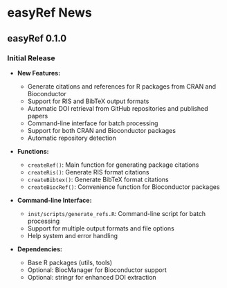 # easyRef News

## easyRef 0.1.0

### Initial Release

* **New Features:**
  - Generate citations and references for R packages from CRAN and Bioconductor
  - Support for RIS and BibTeX output formats
  - Automatic DOI retrieval from GitHub repositories and published papers
  - Command-line interface for batch processing
  - Support for both CRAN and Bioconductor packages
  - Automatic repository detection

* **Functions:**
  - `createRef()`: Main function for generating package citations
  - `createRis()`: Generate RIS format citations
  - `createBibtex()`: Generate BibTeX format citations
  - `createBiocRef()`: Convenience function for Bioconductor packages

* **Command-line Interface:**
  - `inst/scripts/generate_refs.R`: Command-line script for batch processing
  - Support for multiple output formats and file options
  - Help system and error handling

* **Dependencies:**
  - Base R packages (utils, tools)
  - Optional: BiocManager for Bioconductor support
  - Optional: stringr for enhanced DOI extraction